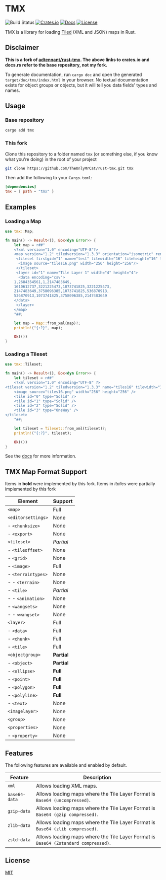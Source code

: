 # TMX

![Build Status](https://img.shields.io/github/workflow/status/theonlymrcat/rust-tmx/build)
[![Crates.io](https://img.shields.io/crates/v/tmx.svg)](https://crates.io/crates/tmx)
[![Docs](https://docs.rs/tmx/badge.svg)](https://docs.rs/tmx)
[![License](https://img.shields.io/crates/l/tmx.svg)](https://github.com/theonlymrcat/rust-tmx/blob/master/LICENSE)

TMX is a library for loading [Tiled](https://mapeditor.org) (XML and JSON) maps in Rust.

## Disclaimer

**This is a fork of [adtennant/rust-tmx](https://github.com/adtennant/rust-tmx). The above links to crates.io and docs.rs refer to the base repository, not my fork.**

To generate documentation, run `cargo doc` and open the generated `target/doc/tmx/index.html` in your browser. No textual documentation exists for
object groups or objects, but it will tell you data fields' types and names.

## Usage

### Base repository

```bash
cargo add tmx
```

### This fork

Clone this repository to a folder named `tmx` (or something else, if you know what you're doing) in the root of your project

```bash
git clone https://github.com/TheOnlyMrCat/rust-tmx.git tmx
```

Then add the following to your `Cargo.toml`:

```toml
[dependencies]
tmx = { path = "tmx" }
```

## Examples

### Loading a Map

```rust
use tmx::Map;

fn main() -> Result<(), Box<dyn Error>> {
    let map = r##"
    <?xml version="1.0" encoding="UTF-8"?>
    <map version="1.2" tiledversion="1.3.3" orientation="isometric" renderorder="right-down" width="4" height="4" tilewidth="16" tileheight="16" infinite="0" nextlayerid="2" nextobjectid="1">
     <tileset firstgid="1" name="test" tilewidth="16" tileheight="16" tilecount="256" columns="16">
      <image source="tiles16.png" width="256" height="256"/>
     </tileset>
     <layer id="1" name="Tile Layer 1" width="4" height="4">
      <data encoding="csv">
    1,2684354561,1,2147483649,
    1610612737,3221225473,1073741825,3221225473,
    2147483649,3758096385,1073741825,536870913,
    536870913,1073741825,3758096385,2147483649
    </data>
     </layer>
    </map>
    "##;

    let map = Map::from_xml(map)?;
    println!("{:?}", map);

    Ok(())
}
```

### Loading a Tileset

```rust
use tmx::Tileset;

fn main() -> Result<(), Box<dyn Error>> {
    let tileset = r##"
    <?xml version="1.0" encoding="UTF-8" ?>
<tileset version="1.2" tiledversion="1.3.3" name="tiles16" tilewidth="16" tileheight="16" tilecount="256" columns="16">
    <image source="tiles16.png" width="256" height="256" />
    <tile id="0" type="Solid" />
    <tile id="1" type="Solid" />
    <tile id="2" type="Solid" />
    <tile id="3" type="OneWay" />
</tileset>
    "##;

    let tileset = Tileset::from_xml(tileset)?;
    println!("{:?}", tileset);

    Ok(())
}
```

See the [docs](https://docs.rs/tmx) for more information.

## TMX Map Format Support

Items in **bold** were implemented by this fork. Items in *italics* were partially implemented by this fork

| Element            | Support |
| ------------------ | ------- |
| `<map>`            | Full    |
| `<editorsettings>` | None    |
| - `<chunksize>`    | None    |
| - `<export>`       | None    |
| `<tileset>`        | *Partial* |
| - `<tileoffset>`   | None    |
| - `<grid>`         | None    |
| - `<image>`        | Full    |
| - `<terraintypes>` | None    |
| - - `<terrain>`    | None    |
| - `<tile>`         | *Partial* |
| - - `<animation>`  | None    |
| - `<wangsets>`     | None    |
| - - `<wangset>`    | None    |
| `<layer>`          | Full    |
| - `<data>`         | Full    |
| - `<chunk>`        | Full    |
| - `<tile>`         | Full    |
| `<objectgroup>`    | **Partial** |
| - `<object>`       | **Partial** |
| - `<ellipse>`      | **Full**    |
| - `<point>`        | **Full**    |
| - `<polygon>`      | **Full**    |
| - `<polyline>`     | **Full**    |
| - `<text>`         | None    |
| `<imagelayer>`     | None    |
| `<group>`          | None    |
| `<properties>`     | None    |
| - `<property>`     | None    |

## Features

The following features are available and enabled by default.

| Feature       | Description                                                                         |
| ------------- | ----------------------------------------------------------------------------------- |
| `xml`         | Allows loading XML maps.                                                            |
| `base64-data` | Allows loading maps where the Tile Layer Format is `Base64 (uncompressed)`.         |
| `gzip-data`   | Allows loading maps where the Tile Layer Format is `Base64 (gzip compressed)`.      |
| `zlib-data`   | Allows loading maps where the Tile Layer Format is `Base64 (zlib compressed)`.      |
| `zstd-data`   | Allows loading maps where the Tile Layer Format is `Base64 (Zstandard compressed)`. |

## License

[MIT](https://github.com/adtennant/rust-tmx/blob/master/LICENSE)

